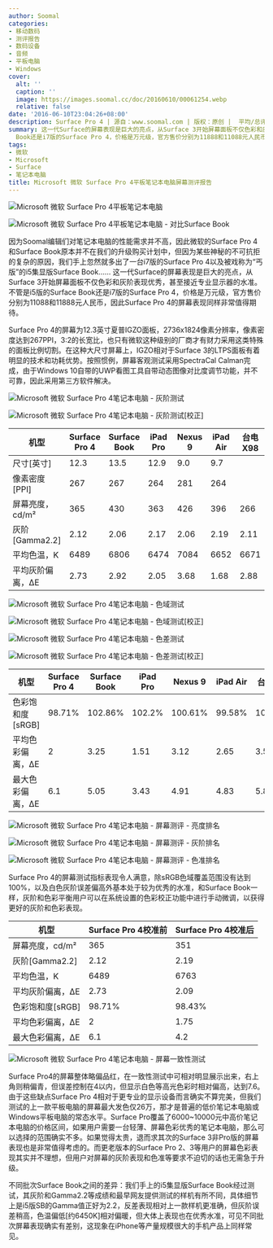 ```yaml
---
author: Soomal
categories:
- 移动数码
- 测评报告
- 数码设备
- 音频
- 平板电脑
- Windows
cover:
  alt: ''
  caption: ''
  image: https://images.soomal.cc/doc/20160610/00061254.webp
  relative: false
date: '2016-06-10T23:04:26+08:00'
description: Surface Pro 4 | 源自：www.soomal.com | 版权：原创 |  平均/总评分：09.50/209
summary: 这一代Surface的屏幕表现是巨大的亮点，从Surface 3开始屏幕面板不仅色彩和灰阶表现优秀，甚至可以媲美专业显示器的水平。当然不管是i5版的Surface
  Book还是i7版的Surface Pro 4，价格是万元级，官方售价分别为11888和11088元人民币，因此Surface Pro 4的屏幕表现同样非常值得期待。
tags:
- 微软
- Microsoft
- Surface
- 笔记本电脑
title: Microsoft 微软 Surface Pro 4平板笔记本电脑屏幕测评报告
---
```


![Microsoft 微软 Surface Pro 4平板笔记本电脑](https://images.soomal.cc/doc/20160610/00061252_01.webp)



![Microsoft 微软 Surface Pro 4平板笔记本电脑 - 对比Surface Book](https://images.soomal.cc/doc/20160610/00061253_01.webp)



因为Soomal编辑们对笔记本电脑的性能需求并不高，因此微软的Surface Pro 4和Surface Book原本并不在我们的升级购买计划中，但因为某些神秘的不可抗拒的复杂的原因，我们手上忽然就多出了一台i7版的Surface Pro 4以及被戏称为“丐版”的i5集显版Surface Book……
这一代Surface的屏幕表现是巨大的亮点，从Surface 3开始屏幕面板不仅色彩和灰阶表现优秀，甚至接近专业显示器的水准。不管是i5版的Surface Book还是i7版的Surface Pro 4，价格是万元级，官方售价分别为11088和11888元人民币，因此Surface Pro 4的屏幕表现同样非常值得期待。



Surface Pro 4的屏幕为12.3英寸夏普IGZO面板，2736x1824像素分辨率，像素密度达到267PPI，3:2的长宽比，也只有微软这种级别的厂商才有财力采用这类特殊的面板比例切割。在这种大尺寸屏幕上，IGZO相对于Surface 3的LTPS面板有着明显的技术和功耗优势。按照惯例，屏幕客观测试采用SpectraCal Calman完成，由于Windows 10自带的UWP看图工具自带动态图像对比度调节功能，并不可靠，因此采用第三方软件解决。



![Microsoft 微软 Surface Pro 4笔记本电脑 - 灰阶测试](https://images.soomal.cc/doc/20160610/00061217_01.webp)



![Microsoft 微软 Surface Pro 4笔记本电脑 - 灰阶测试[校正]](https://images.soomal.cc/doc/20160610/00061218_01.webp)



| 机型 | Surface Pro 4 | Surface Book | iPad Pro | Nexus 9 | iPad Air | 台电X98 |
| --- | --- | --- | --- | --- | --- | --- |
| 尺寸[英寸] | 12.3 | 13.5 | 12.9 | 9.0 | 9.7 |
| 像素密度[PPI] | 267 | 267 | 264 | 281 | 264 |
| 屏幕亮度，cd/m² | 365 | 430 | 363 | 426 | 396 | 266 |
| 灰阶[Gamma2.2] | 2.12 | 2.06 | 2.17 | 2.06 | 2.19 | 2.11 |
| 平均色温，K | 6489 | 6806 | 6474 | 7084 | 6652 | 6671 |
| 平均灰阶偏离，ΔE | 2.73 | 2.92 | 2.05 | 3.68 | 1.68 | 2.88 |



![Microsoft 微软 Surface Pro 4笔记本电脑 - 色域测试](https://images.soomal.cc/doc/20160610/00061219_01.webp)



![Microsoft 微软 Surface Pro 4笔记本电脑 - 色域测试[校正]](https://images.soomal.cc/doc/20160610/00061220_01.webp)



![Microsoft 微软 Surface Pro 4笔记本电脑 - 色差测试](https://images.soomal.cc/doc/20160610/00061221_01.webp)



![Microsoft 微软 Surface Pro 4笔记本电脑 - 色差测试[校正]](https://images.soomal.cc/doc/20160610/00061222_01.webp)



| 机型 | Surface Pro 4 | Surface Book | iPad Pro | Nexus 9 | iPad Air | 台电X98 |
| --- | --- | --- | --- | --- | --- | --- |
| 色彩饱和度[sRGB] | 98.71% | 102.86% | 102.2% | 100.61% | 99.58% | 102.46% |
| 平均色彩偏离，ΔE | 2 | 3.25 | 1.51 | 3.12 | 2.65 | 3.58 |
| 最大色彩偏离，ΔE | 6.1 | 5.05 | 3.43 | 4.91 | 4.83 | 5.83 |



![Microsoft 微软 Surface Pro 4笔记本电脑 - 屏幕测评 - 亮度排名](https://images.soomal.cc/doc/20160610/00061248.webp)



![Microsoft 微软 Surface Pro 4笔记本电脑 - 屏幕测评 - 灰阶排名](https://images.soomal.cc/doc/20160610/00061249.webp)



![Microsoft 微软 Surface Pro 4笔记本电脑 - 屏幕测评 - 色准排名](https://images.soomal.cc/doc/20160610/00061250.webp)



Surface Pro 4的屏幕测试指标表现令人满意，除sRGB色域覆盖范围没有达到100%，以及白色灰阶误差偏高外基本处于较为优秀的水准，和Surface Book一样，灰阶和色彩平衡用户可以在系统设置的色彩校正功能中进行手动微调，以获得更好的灰阶和色彩表现。



| 机型 | Surface Pro 4校准前 | Surface Pro 4校准后 |
| --- | --- | --- |
| 屏幕亮度，cd/m² | 365 | 351 |
| 灰阶[Gamma2.2] | 2.12 | 2.19 |
| 平均色温，K | 6489 | 6763 |
| 平均灰阶偏离，ΔE | 2.73 | 2.09 |
| 色彩饱和度[sRGB] | 98.71% | 98.43% |
| 平均色彩偏离，ΔE | 2 | 1.75 |
| 最大色彩偏离，ΔE | 6.1 | 4.2 |



![Microsoft 微软 Surface Pro 4笔记本电脑 - 屏幕一致性测试](https://images.soomal.cc/doc/20160610/00061223.webp)



Surface Pro4的屏幕整体略偏品红，在一致性测试中可相对明显展示出来，右上角则稍偏青，但误差控制在4以内，但显示白色等高光色彩时相对偏高，达到7.6。由于这些缺点Surface Pro 4相对于更专业的显示设备而言确实不算完美，但我们测试的上一款平板电脑的屏幕最大发色仅26万，那才是普遍的低价笔记本电脑或Windows平板电脑的常态水平。Surface Pro覆盖了6000~10000元中高价笔记本电脑的价格区间，如果用户需要一台轻薄、屏幕色彩优秀的笔记本电脑，那么可以选择的范围确实不多。如果觉得太贵，退而求其次的Surface 3非Pro版的屏幕表现也是非常值得考虑的。而更老版本的Surface Pro 2、3等用户的屏幕色彩表现其实并不理想，但用户对屏幕的灰阶表现和色准等要求不迫切的话也无需急于升级。



不同批次Surface Book之间的差异：我们手上的i5集显版Surface Book经过测试，其灰阶和Gamma2.2等成绩和最早网友提供测试的样机有所不同，具体细节上是i5版SB的Gamma值正好为2.2，反差表现相对上一款样机更准确，但灰阶误差稍高，色温偏低[约6450K]相对偏暖，但大体上表现也在优秀水准，可见不同批次屏幕表现确实有差别，这现象在iPhone等产量规模很大的手机产品上同样常见。
